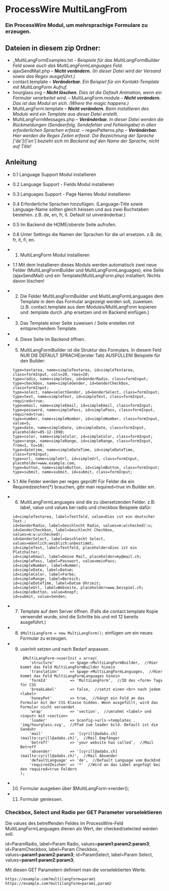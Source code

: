 
# ProcessWire MultiLangFrom
### Ein ProcessWire Modul, um mehrsprachige Formulare zu erzeugen.

## Dateien in diesem zip Ordner:
- _MultiLangFormExamples.txt - *Beispiele für das MultiLangFormBuilder Feld sowie auch das MultiLangFormLanguages Feld.*
- ajaxSendMail.php – ***Nicht verändern.*** *(In dieser Datei wird der Versand sowie das Regex ausgeführt.)*
- contact.template – ***Veränderbar.*** *Ein Beispiel für ein Kontakt-Template mit MultiLangForm Aufruf.*
- hourglass.svg – ***Nicht löschen.*** *Dies ist die Default Animation, wenn ein Formular verarbeitet wird.*
– MultiLangForm.module – ***Nicht verändern.*** *Das ist das Modul an sich. (Where the magic happens.)*
- MultiLangForm.template – ***Nicht verändern.*** *Beim installieren des Moduls wird ein Template aus dieser Datei erstellt.*
- MultiLangFormMessages.php – ***Veränderbar.*** *In dieser Datei werden die Rückmeldungen (Sendeerfolg, Sendefehler und Fehleingabe) in allen erforderlichen Sprachen erfasst.*
– regexPatterns.php –  ***Veränderbar.*** *Hier werden die Regex Zeilen erfasst. Die Bezeichnung der Sprache ['de']/['en'] bezieht sich im Backend auf den Name der Sprache, nicht auf Title!*

## Anleitung

- 0.1 Language Support Modul installieren

- 0.2 Language Support - Fields Modul installieren

- 0.3 Languages Support - Page Names Modul installieren

- 0.4 Erforderliche Sprachen hinzufügen. (Language-Title sowie Language-Name sollten gleich heissen und aus zwei Buchstaben bestehen. z.B. de, en, fr, it. Default ist unveränderbar.)

- 0.5 Im Backend die HOME/oberste Seite aufrufen.

- 0.6 Unter Settings die Namen der Sprachen für die url ersetzen. z.B. de, fr, it, fi, en.

- 1. MultiLangForm Modul installieren

- 1.1 Mit dem Installieren dieses Moduls werden automatisch zwei neue Felder (MultiLangFormBuilder und MultiLangFormLanguages), eine Seite (ajaxSendMail) und ein Template(MultiLangForm.php) installiert. Nichts davon löschen!

- 2. Die Felder MultiLangFormBuilder und MultiLangFormLanguages dem Template in dem das Formular angezeigt werden soll, zuweisen. (z.B. contact.template aus dem Modules/MultiLangForm kopieren und .template durch .php ersetzen und im Backend einfügen.)

- 3. Das Template einer Seite zuweisen / Seite erstellen mit entsprechendem Template.

- 4. Diese Seite im Backend öffnen.

- 5. MultiLangFormBuilder ist die Struktur des Formulars. In diesem Feld NUR DIE DEFAULT SPRACHE(erster Tab) AUSFÜLLEN!
	Beispiele für den Builder:
	```
	type=textarea, name=simpleTextarea, id=simpleTextarea, class=formInput, cols=20, rows=20;
	type=radio, name=simpleSex, id=GenderRadio, class=formInput;
	type=checkbox, name=simpleGender, id=GenderCheckbox, class=formInput;
	type=select, name=selectGender, id=GenderSelect, class=formInput;
	type=text, name=simpleText, id=simpleText, class=formInput, required=true;
	type=email, name=simpleEmail, id=simpleEmail, class=formInput;
	type=password, name=simplePass, id=simplePass, class=formInput, required=true;
	type=number, name=simpleNumber, id=simpleNumber, class=formInput, value=5;
	type=date, name=simpleDate, id=simpleDate, class=formInput, placeholder=05-12-1990;
	type=color, name=simpleColor, id=simpleColor, class=formInput;
	type=range, name=simpleRange, id=simpleRange, class=formInput, from=1, to=10;
	type=datetime, name=simpleDateTime, id=simpleDateTime, class=formInput;
	type=url, name=simpleUrl, id=simpleUrl, class=formInput, placeholder=www.example.com;
	type=button, name=simpleButton, id=simpleButton, class=formInput;
	type=submit, name=submit, id=submit, class=formInput;
	```

- 5.1 Alle Felder werden per regex geprüft! Für Felder die ein Requiredzeichen(*) brauchen, gibt man required=true im Builder ein.

- 6. MultiLangFormLanguages sind die zu übersetzenden Felder. z.B: label, value und values bei radio und checkbox
	Beispiele dafür:
	```
	id=simpleTextarea, label=Textfeld, value=Dies ist ein deutscher Text.;
	id=GenderRadio, label=Geschlecht Radio, values=m:w(checked):u;
	id=GenderCheckbox, label=Geschlecht Checkbox, values=m:w:u(checked);
	id=GenderSelect, label=Geschlecht Select, values=männlich:weiblich:unbestimmt;
	id=simpleText, label=Textfeld, placeholder=Dies ist ein Platzhalter;
	id=simpleEmail, label=Deine Mail, placeholder=my@mail.ch;
	id=simplePass, label=Passwort, value=meinPass;
	id=simpleNumber, label=Nummer;
	id=simpleDate, label=Datum;
	id=simpleColor, label=Farbe;
	id=simpleRange, label=Bereich;
	id=simpleDateTime, label=Datum Uhrzeit;
	id=simpleUrl, label=Webseite, placeholder=www.beispiel.ch;
	id=simpleButton, value=Knopf;
	id=submit, value=Senden;
	```

- 7. Template auf dem Server öffnen. (Falls die contact.template Kopie verwendet wurde, sind die Schritte bis und mit 12 bereits ausgeführt.)

- 8. `$MultiLangForm = new MultiLangForm();` einfügen um ein neues Formular zu erzeugen.

- 9. userInit setzen und nach Bedarf anpassen.
		```
		 $MultiLangForm->userInit = array(
			'structure'       => $page->MultiLangFormBuilder,  //Hier kommt das Feld MultiLangFormBuilder hinein
			'translation'     => $page->MultiLangFormLanguages,  //Hier kommt das Feld MultiLangFormLanguages hinein
			'formId'  	      => 'MultiLangForm',  //ID des <form> Tags für CSS
			'breakLabel'      => false,  //setzt einen <br> nach jedem <label>
			'honeyPot'        => true,  //hängt ein Feld an das Formular mit der CSS Klasse hidden. Wenn ausgefüllt, wird das Formular nicht versendet
			'wrap'            => 'section',  //umrahmt <label> und <input> mit <section>
			'loader'          => $config->urls->templates . 'img/hourglass.svg',  //Pfad zum loader bild. Default ist die Sanduhr
			'mail'  	      => '[cyrill@adabs.ch](mailto:cyrill@adabs.ch)',  //Mail Empfänger
			'betreff'  	      => 'your website has called',  //Mail Betreff
			'absender'        => '[cyrill@adabs.ch](mailto:cyrill@adabs.ch)',  //Mail Absender
			'defaultLanguage' => 'de',  //Default Language vom BackEnd
			'requiredZeichen' => '*'  //Wird an das Label angefügt bei den required=true Feldern
		);
	 ```

- 10. Formular ausgeben über $MultiLangForm->render();

- 11. Formular geniessen.

### Checkbox, Select und Radio per GET Parameter vorselektieren
Die values des betreffenden Feldes im ProcessWire-Feld MultiLangFormLanguages dienen als Wert, der checked/selected werden soll.

id=ParamRadio, label=Param Radio, values=**param1:param2:param3**;
id=ParamCheckbox, label=Param Checkbox, values=**param1:param2:param3**;
id=ParamSelect, label=Param Select, values=**param1:param2:param3**;

Mit diesen GET Parametern definiert man die vorselektierten Werte.
```
https://example.com?multilangform=param1
https://example.com?multilangform=param1,param2
```
